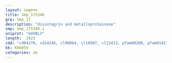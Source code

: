 ```yaml
---
layout: smgene
title: Smp_175340
grp: Smp_17
description: "disintegrin and metalloproteinase"
smp: Smp_175340.1
uniprot: "G4VBL3"
length:  1923
cdd: "cd04270, cd14246, cl00064, cl10507, cl22413, pfam00200, pfam01421, pfam13688, smart00050"
kk: K06059
categories: sm
---
```


